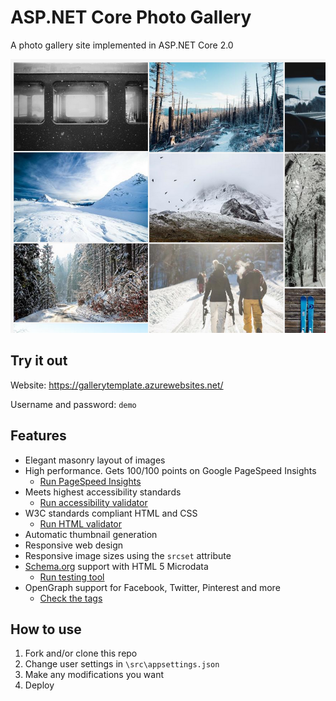 # ASP.NET Core Photo Gallery 

A photo gallery site implemented in ASP.NET Core 2.0

![Masonry](art/masonry.png)

## Try it out
Website: <https://gallerytemplate.azurewebsites.net/>

Username and password: `demo`

## Features

- Elegant masonry layout of images
- High performance. Gets 100/100 points on Google PageSpeed Insights 
  - [Run PageSpeed Insights](https://developers.google.com/speed/pagespeed/insights/?url=https%3A%2F%2Fgallerytemplate.azurewebsites.net%2F)
- Meets highest accessibility standards 
  - [Run accessibility validator](http://wave.webaim.org/report#/https://gallerytemplate.azurewebsites.net)
- W3C standards compliant HTML and CSS 
  - [Run HTML validator](https://html5.validator.nu/?doc=https%3A%2F%2Fgallerytemplate.azurewebsites.net)
- Automatic thumbnail generation
- Responsive web design
- Responsive image sizes using the `srcset` attribute
- [Schema.org](http://schema.org/docs/about.html) support with HTML 5 Microdata 
  - [Run testing tool](https://search.google.com/structured-data/testing-tool#url=https%3A%2F%2Fgallerytemplate.azurewebsites.net)
- OpenGraph support for Facebook, Twitter, Pinterest and more
  - [Check the tags](http://opengraphcheck.com/result.php?url=https%3A%2F%2Fgallerytemplate.azurewebsites.net%2F#.WZdKhbpFzK4)

## How to use

1. Fork and/or clone this repo
2. Change user settings in `\src\appsettings.json`
3. Make any modifications you want
4. Deploy